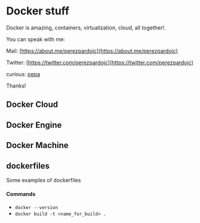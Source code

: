 # Docker stuff

Docker is amazing, containers, virtualization, cloud, all together!.

You can speak with me:

Mail: 		[https://about.me/perezpardojc](https://about.me/perezpardojc)

Twitter: 	[https://twitter.com/perezpardojc](https://twitter.com/perezpardojc)

curious:	[pepa](pi)

Thanks!

## Docker Cloud

## Docker Engine

## Docker Machine

## dockerfiles

Some examples of dockerfiles

#### Commands

* `docker --version`
* `docker build -t <name_for_build> . `
